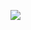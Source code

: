 ![](https://github-readme-stats.vercel.app/api?username=mayandev)

<!---
V-trigger/V-trigger is a ✨ special ✨ repository because its `README.md` (this file) appears on your GitHub profile.
You can click the Preview link to take a look at your changes.
--->
